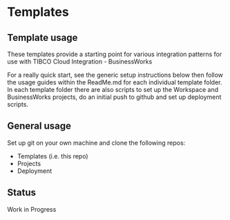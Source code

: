 # Templates

## Template usage

These templates provide a starting point for various integration patterns for use with TIBCO Cloud Integration - BusinessWorks

For a really quick start, see the generic setup instructions below then follow the usage guides within the ReadMe.md for each individual template folder. In each template folder there are also scripts to set up the Workspace and BusinessWorks projects, do an initial push to github and set up deployment scripts.

## General usage 

Set up git on your own machine and clone the following repos:
- Templates (i.e. this repo)
- Projects
- Deployment

## Status 

Work in Progress